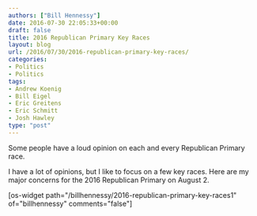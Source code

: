 ```yaml
---
authors: ["Bill Hennessy"]
date: 2016-07-30 22:05:33+00:00
draft: false
title: 2016 Republican Primary Key Races
layout: blog
url: /2016/07/30/2016-republican-primary-key-races/
categories:
- Politics
- Politics
tags:
- Andrew Koenig
- Bill Eigel
- Eric Greitens
- Eric Schmitt
- Josh Hawley
type: "post"
---
```


Some people have a loud opinion on each and every Republican Primary race.

I have a lot of opinions, but I like to focus on a few key races. Here are my major concerns for the 2016 Republican Primary on August 2.

[os-widget path="/billhennessy/2016-republican-primary-key-races1" of="billhennessy" comments="false"]



